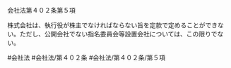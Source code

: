 会社法第４０２条第５項

株式会社は、執行役が株主でなければならない旨を定款で定めることができない。ただし、公開会社でない指名委員会等設置会社については、この限りでない。

#会社法
#会社法/第４０２条
#会社法/第４０２条/第５項
